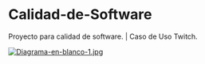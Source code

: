 # Calidad-de-Software
Proyecto para calidad de software.
| Caso de Uso Twitch.

[![Diagrama-en-blanco-1.jpg](https://i.postimg.cc/WzhL9gfz/Diagrama-en-blanco-1.jpg)](https://postimg.cc/LgKb5YSF)
